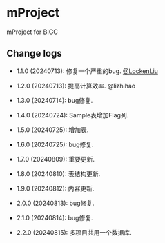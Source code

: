 # mProject

mProject for BIGC

## Change logs

* 1.1.0 (20240713): 修复一个严重的bug. [@LockenLiu](https://github.com/LockenLiu)

* 1.2.0 (20240713): 提高计算效率. @lizhihao

* 1.3.0 (20240714): bug修复.

* 1.4.0 (20240724): Sample表增加Flag列.

* 1.5.0 (20240725): 增加表.

* 1.6.0 (20240725): bug修复.

* 1.7.0 (20240809): 重要更新.

* 1.8.0 (20240810): 表结构更新.

* 1.9.0 (20240812): 内容更新.

* 2.0.0 (20240813): bug修复.

* 2.1.0 (20240814): bug修复.

* 2.2.0 (20240815): 多项目共用一个数据库.
